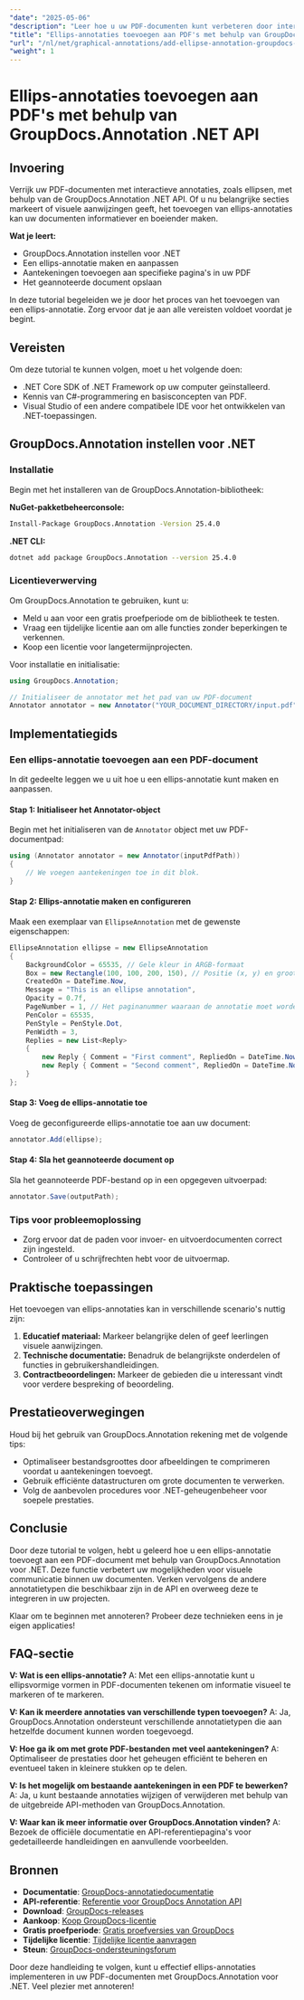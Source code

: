 ```yaml
---
"date": "2025-05-06"
"description": "Leer hoe u uw PDF-documenten kunt verbeteren door interactieve ellips-annotaties toe te voegen met de GroupDocs.Annotation .NET API. Deze handleiding biedt stapsgewijze instructies voor ontwikkelaars."
"title": "Ellips-annotaties toevoegen aan PDF's met behulp van GroupDocs.Annotation .NET API"
"url": "/nl/net/graphical-annotations/add-ellipse-annotation-groupdocs-annotation-dotnet/"
"weight": 1
---
```


# Ellips-annotaties toevoegen aan PDF's met behulp van GroupDocs.Annotation .NET API

## Invoering

Verrijk uw PDF-documenten met interactieve annotaties, zoals ellipsen, met behulp van de GroupDocs.Annotation .NET API. Of u nu belangrijke secties markeert of visuele aanwijzingen geeft, het toevoegen van ellips-annotaties kan uw documenten informatiever en boeiender maken.

**Wat je leert:**
- GroupDocs.Annotation instellen voor .NET
- Een ellips-annotatie maken en aanpassen
- Aantekeningen toevoegen aan specifieke pagina's in uw PDF
- Het geannoteerde document opslaan

In deze tutorial begeleiden we je door het proces van het toevoegen van een ellips-annotatie. Zorg ervoor dat je aan alle vereisten voldoet voordat je begint.

## Vereisten

Om deze tutorial te kunnen volgen, moet u het volgende doen:
- .NET Core SDK of .NET Framework op uw computer geïnstalleerd.
- Kennis van C#-programmering en basisconcepten van PDF.
- Visual Studio of een andere compatibele IDE voor het ontwikkelen van .NET-toepassingen.

## GroupDocs.Annotation instellen voor .NET

### Installatie

Begin met het installeren van de GroupDocs.Annotation-bibliotheek:

**NuGet-pakketbeheerconsole:**
```bash
Install-Package GroupDocs.Annotation -Version 25.4.0
```

**.NET CLI:**
```bash
dotnet add package GroupDocs.Annotation --version 25.4.0
```

### Licentieverwerving

Om GroupDocs.Annotation te gebruiken, kunt u:
- Meld u aan voor een gratis proefperiode om de bibliotheek te testen.
- Vraag een tijdelijke licentie aan om alle functies zonder beperkingen te verkennen.
- Koop een licentie voor langetermijnprojecten.

Voor installatie en initialisatie:
```csharp
using GroupDocs.Annotation;

// Initialiseer de annotator met het pad van uw PDF-document
Annotator annotator = new Annotator("YOUR_DOCUMENT_DIRECTORY/input.pdf");
```

## Implementatiegids

### Een ellips-annotatie toevoegen aan een PDF-document

In dit gedeelte leggen we u uit hoe u een ellips-annotatie kunt maken en aanpassen.

#### Stap 1: Initialiseer het Annotator-object

Begin met het initialiseren van de `Annotator` object met uw PDF-documentpad:
```csharp
using (Annotator annotator = new Annotator(inputPdfPath))
{
    // We voegen aantekeningen toe in dit blok.
}
```

#### Stap 2: Ellips-annotatie maken en configureren

Maak een exemplaar van `EllipseAnnotation` met de gewenste eigenschappen:
```csharp
EllipseAnnotation ellipse = new EllipseAnnotation
{
    BackgroundColor = 65535, // Gele kleur in ARGB-formaat
    Box = new Rectangle(100, 100, 200, 150), // Positie (x, y) en grootte (breedte, hoogte)
    CreatedOn = DateTime.Now,
    Message = "This is an ellipse annotation",
    Opacity = 0.7f,
    PageNumber = 1, // Het paginanummer waaraan de annotatie moet worden toegevoegd
    PenColor = 65535,
    PenStyle = PenStyle.Dot,
    PenWidth = 3,
    Replies = new List<Reply>
    {
        new Reply { Comment = "First comment", RepliedOn = DateTime.Now },
        new Reply { Comment = "Second comment", RepliedOn = DateTime.Now }
    }
};
```

#### Stap 3: Voeg de ellips-annotatie toe

Voeg de geconfigureerde ellips-annotatie toe aan uw document:
```csharp
annotator.Add(ellipse);
```

#### Stap 4: Sla het geannoteerde document op

Sla het geannoteerde PDF-bestand op in een opgegeven uitvoerpad:
```csharp
annotator.Save(outputPath);
```

### Tips voor probleemoplossing

- Zorg ervoor dat de paden voor invoer- en uitvoerdocumenten correct zijn ingesteld.
- Controleer of u schrijfrechten hebt voor de uitvoermap.

## Praktische toepassingen

Het toevoegen van ellips-annotaties kan in verschillende scenario's nuttig zijn:
1. **Educatief materiaal:** Markeer belangrijke delen of geef leerlingen visuele aanwijzingen.
2. **Technische documentatie:** Benadruk de belangrijkste onderdelen of functies in gebruikershandleidingen.
3. **Contractbeoordelingen:** Markeer de gebieden die u interessant vindt voor verdere bespreking of beoordeling.

## Prestatieoverwegingen

Houd bij het gebruik van GroupDocs.Annotation rekening met de volgende tips:
- Optimaliseer bestandsgroottes door afbeeldingen te comprimeren voordat u aantekeningen toevoegt.
- Gebruik efficiënte datastructuren om grote documenten te verwerken.
- Volg de aanbevolen procedures voor .NET-geheugenbeheer voor soepele prestaties.

## Conclusie

Door deze tutorial te volgen, hebt u geleerd hoe u een ellips-annotatie toevoegt aan een PDF-document met behulp van GroupDocs.Annotation voor .NET. Deze functie verbetert uw mogelijkheden voor visuele communicatie binnen uw documenten. Verken vervolgens de andere annotatietypen die beschikbaar zijn in de API en overweeg deze te integreren in uw projecten.

Klaar om te beginnen met annoteren? Probeer deze technieken eens in je eigen applicaties!

## FAQ-sectie

**V: Wat is een ellips-annotatie?**
A: Met een ellips-annotatie kunt u ellipsvormige vormen in PDF-documenten tekenen om informatie visueel te markeren of te markeren.

**V: Kan ik meerdere annotaties van verschillende typen toevoegen?**
A: Ja, GroupDocs.Annotation ondersteunt verschillende annotatietypen die aan hetzelfde document kunnen worden toegevoegd.

**V: Hoe ga ik om met grote PDF-bestanden met veel aantekeningen?**
A: Optimaliseer de prestaties door het geheugen efficiënt te beheren en eventueel taken in kleinere stukken op te delen.

**V: Is het mogelijk om bestaande aantekeningen in een PDF te bewerken?**
A: Ja, u kunt bestaande annotaties wijzigen of verwijderen met behulp van de uitgebreide API-methoden van GroupDocs.Annotation.

**V: Waar kan ik meer informatie over GroupDocs.Annotation vinden?**
A: Bezoek de officiële documentatie en API-referentiepagina's voor gedetailleerde handleidingen en aanvullende voorbeelden.

## Bronnen
- **Documentatie**: [GroupDocs-annotatiedocumentatie](https://docs.groupdocs.com/annotation/net/)
- **API-referentie**: [Referentie voor GroupDocs Annotation API](https://reference.groupdocs.com/annotation/net/)
- **Download**: [GroupDocs-releases](https://releases.groupdocs.com/annotation/net/)
- **Aankoop**: [Koop GroupDocs-licentie](https://purchase.groupdocs.com/buy)
- **Gratis proefperiode**: [Gratis proefversies van GroupDocs](https://releases.groupdocs.com/annotation/net/)
- **Tijdelijke licentie**: [Tijdelijke licentie aanvragen](https://purchase.groupdocs.com/temporary-license/)
- **Steun**: [GroupDocs-ondersteuningsforum](https://forum.groupdocs.com/c/annotation/)

Door deze handleiding te volgen, kunt u effectief ellips-annotaties implementeren in uw PDF-documenten met GroupDocs.Annotation voor .NET. Veel plezier met annoteren!